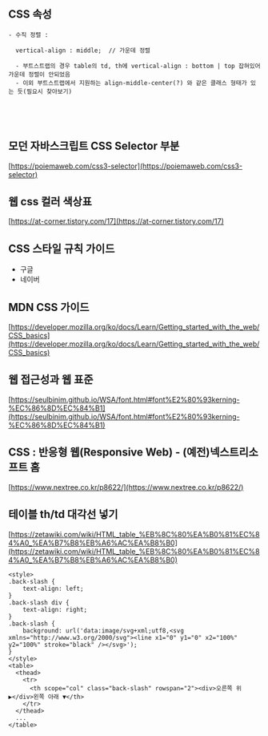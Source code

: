 ## CSS 속성 

``` 
- 수직 정렬 : 
  
  vertical-align : middle;  // 가운데 정렬 
  
  - 부트스트랩의 경우 table의 td, th에 vertical-align : bottom | top 잡혀있어 가운데 정렬이 안되었음 
  - 이외 부트스트랩에서 지원하는 align-middle-center(?) 와 같은 클래스 형태가 있는 듯(필요시 찾아보기)


  


```

## 모던 자바스크립트 CSS Selector 부분 
[https://poiemaweb.com/css3-selector](https://poiemaweb.com/css3-selector)

## 웹 css 컬러 색상표 
[https://at-corner.tistory.com/17](https://at-corner.tistory.com/17)

## CSS 스타일 규칙 가이드 
- 구글 
- 네이버 

## MDN CSS 가이드 
[https://developer.mozilla.org/ko/docs/Learn/Getting_started_with_the_web/CSS_basics](https://developer.mozilla.org/ko/docs/Learn/Getting_started_with_the_web/CSS_basics)

## 웹 접근성과 웹 표준 
[https://seulbinim.github.io/WSA/font.html#font%E2%80%93kerning-%EC%86%8D%EC%84%B1](https://seulbinim.github.io/WSA/font.html#font%E2%80%93kerning-%EC%86%8D%EC%84%B1)

## CSS : 반응형 웹(Responsive Web) - (예전)넥스트리소프트 홈
[https://www.nextree.co.kr/p8622/](https://www.nextree.co.kr/p8622/)

## 테이블 th/td 대각선 넣기 
[https://zetawiki.com/wiki/HTML_table_%EB%8C%80%EA%B0%81%EC%84%A0_%EA%B7%B8%EB%A6%AC%EA%B8%B0](https://zetawiki.com/wiki/HTML_table_%EB%8C%80%EA%B0%81%EC%84%A0_%EA%B7%B8%EB%A6%AC%EA%B8%B0)

```
<style>
.back-slash {
    text-align: left;
}
.back-slash div {
    text-align: right;
}
.back-slash {
    background: url('data:image/svg+xml;utf8,<svg xmlns="http://www.w3.org/2000/svg"><line x1="0" y1="0" x2="100%" y2="100%" stroke="black" /></svg>');
}
</style>
<table>
  <thead>
    <tr>
      <th scope="col" class="back-slash" rowspan="2"><div>오른쪽 위 ▶</div>왼쪽 아래 ▼</th>
    </tr>
  </thead>
  ...
</table>

```